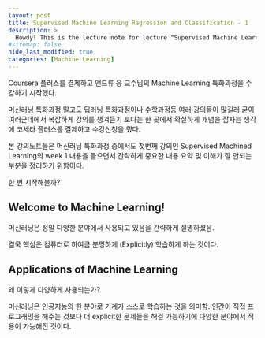```yaml
---
layout: post
title: Supervised Machine Learning Regression and Classification - 1
description: >
  Howdy! This is the lecture note for lecture "Supervised Machine Learning: Regression and Classification" week 1
#sitemap: false
hide_last_modified: true
categories: [Machine Learning]
---
```


Coursera 플러스를 결제하고 앤드류 응 교수님의 Machine Learning 특화과정을 수강하기 시작했다.  

머신러닝 특화과정 말고도 딥러닝 특화과정이나 수학과정등 여러 강의들이 많길래 굳이 여러군데에서 복잡하게 강의를 챙겨듣기 보다는 한 곳에서 확실하게 개념을 잡자는 생각에 코세라 플러스를 결제하고 수강신청을 했다.  

본 강의노트들은 머신러닝 특화과정 중에서도 첫번째 강의인 Supervised Machined Learning의 week 1 내용을 들으면서 간략하게 중요한 내용 요약 및 이해가 잘 안되는 부분을 정리하기 위함이다.  

한 번 시작해볼까?  

## Welcome to Machine Learning!

머신러닝은 정말 다양한 분야에서 사용되고 있음을 간략하게 설명하셨음.  

결국 핵심은 컴퓨터로 하여금 분명하게 (Explicitly) 학습하게 하는 것이다.  

## Applications of Machine Learning

왜 이렇게 다양하게 사용되는가?  

머신러닝은 인공지능의 한 분야로 기계가 스스로 학습하는 것을 의미함.  인간이 직접 프로그래밍을 해주는 것보다 더 explicit한 문제들을 해결 가능하기에 다양한 분야에서 적용이 가능해진 것이다.  

